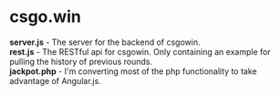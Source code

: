 # csgo.win

<b>server.js</b> - The server for the backend of csgowin.<br>
<b>rest.js</b> - The RESTful api for csgowin. Only containing an example for pulling the history of previous rounds.<br>
<b>jackpot.php</b> - I'm converting most of the php functionality to take advantage of Angular.js.
